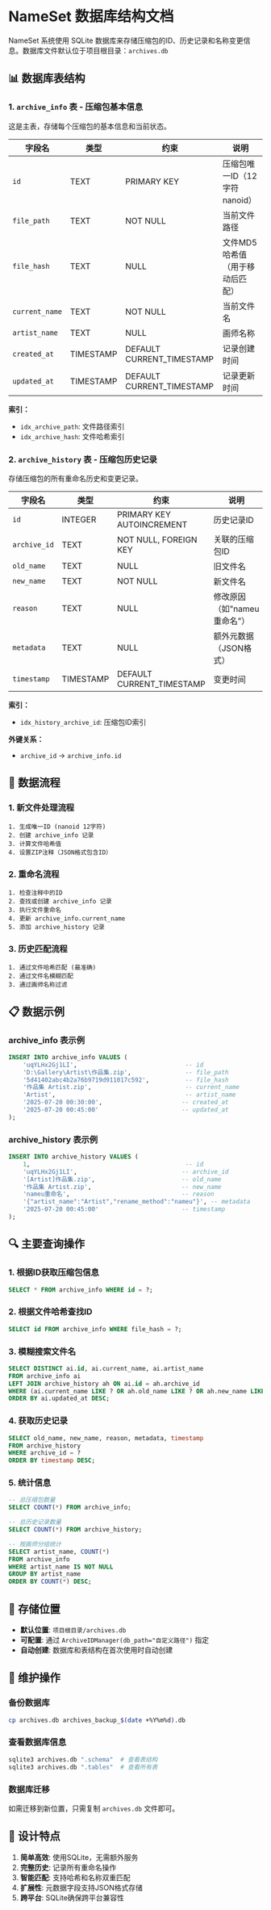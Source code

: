 # NameSet 数据库结构文档

NameSet 系统使用 SQLite 数据库来存储压缩包的ID、历史记录和名称变更信息。数据库文件默认位于项目根目录：`archives.db`

## 📊 数据库表结构

### 1. `archive_info` 表 - 压缩包基本信息

这是主表，存储每个压缩包的基本信息和当前状态。

| 字段名 | 类型 | 约束 | 说明 |
|--------|------|------|------|
| `id` | TEXT | PRIMARY KEY | 压缩包唯一ID（12字符nanoid） |
| `file_path` | TEXT | NOT NULL | 当前文件路径 |
| `file_hash` | TEXT | NULL | 文件MD5哈希值（用于移动后匹配） |
| `current_name` | TEXT | NOT NULL | 当前文件名 |
| `artist_name` | TEXT | NULL | 画师名称 |
| `created_at` | TIMESTAMP | DEFAULT CURRENT_TIMESTAMP | 记录创建时间 |
| `updated_at` | TIMESTAMP | DEFAULT CURRENT_TIMESTAMP | 记录更新时间 |

**索引：**
- `idx_archive_path`: 文件路径索引
- `idx_archive_hash`: 文件哈希索引

### 2. `archive_history` 表 - 压缩包历史记录

存储压缩包的所有重命名历史和变更记录。

| 字段名 | 类型 | 约束 | 说明 |
|--------|------|------|------|
| `id` | INTEGER | PRIMARY KEY AUTOINCREMENT | 历史记录ID |
| `archive_id` | TEXT | NOT NULL, FOREIGN KEY | 关联的压缩包ID |
| `old_name` | TEXT | NULL | 旧文件名 |
| `new_name` | TEXT | NOT NULL | 新文件名 |
| `reason` | TEXT | NULL | 修改原因（如"nameu重命名"） |
| `metadata` | TEXT | NULL | 额外元数据（JSON格式） |
| `timestamp` | TIMESTAMP | DEFAULT CURRENT_TIMESTAMP | 变更时间 |

**索引：**
- `idx_history_archive_id`: 压缩包ID索引

**外键关系：**
- `archive_id` → `archive_info.id`

## 🔄 数据流程

### 1. 新文件处理流程
```
1. 生成唯一ID (nanoid 12字符)
2. 创建 archive_info 记录
3. 计算文件哈希值
4. 设置ZIP注释（JSON格式包含ID）
```

### 2. 重命名流程
```
1. 检查注释中的ID
2. 查找或创建 archive_info 记录
3. 执行文件重命名
4. 更新 archive_info.current_name
5. 添加 archive_history 记录
```

### 3. 历史匹配流程
```
1. 通过文件哈希匹配 (最准确)
2. 通过文件名模糊匹配
3. 通过画师名称过滤
```

## 📋 数据示例

### archive_info 表示例
```sql
INSERT INTO archive_info VALUES (
    'uqYLHx2Gj1LI',                              -- id
    'D:\Gallery\Artist\作品集.zip',               -- file_path
    '5d41402abc4b2a76b9719d911017c592',          -- file_hash
    '作品集 Artist.zip',                          -- current_name
    'Artist',                                    -- artist_name
    '2025-07-20 00:30:00',                      -- created_at
    '2025-07-20 00:45:00'                       -- updated_at
);
```

### archive_history 表示例
```sql
INSERT INTO archive_history VALUES (
    1,                                           -- id
    'uqYLHx2Gj1LI',                             -- archive_id
    '[Artist]作品集.zip',                        -- old_name
    '作品集 Artist.zip',                         -- new_name
    'nameu重命名',                               -- reason
    '{"artist_name":"Artist","rename_method":"nameu"}', -- metadata
    '2025-07-20 00:45:00'                       -- timestamp
);
```

## 🔍 主要查询操作

### 1. 根据ID获取压缩包信息
```sql
SELECT * FROM archive_info WHERE id = ?;
```

### 2. 根据文件哈希查找ID
```sql
SELECT id FROM archive_info WHERE file_hash = ?;
```

### 3. 模糊搜索文件名
```sql
SELECT DISTINCT ai.id, ai.current_name, ai.artist_name 
FROM archive_info ai
LEFT JOIN archive_history ah ON ai.id = ah.archive_id
WHERE (ai.current_name LIKE ? OR ah.old_name LIKE ? OR ah.new_name LIKE ?)
ORDER BY ai.updated_at DESC;
```

### 4. 获取历史记录
```sql
SELECT old_name, new_name, reason, metadata, timestamp
FROM archive_history
WHERE archive_id = ?
ORDER BY timestamp DESC;
```

### 5. 统计信息
```sql
-- 总压缩包数量
SELECT COUNT(*) FROM archive_info;

-- 总历史记录数量
SELECT COUNT(*) FROM archive_history;

-- 按画师分组统计
SELECT artist_name, COUNT(*) 
FROM archive_info 
WHERE artist_name IS NOT NULL 
GROUP BY artist_name 
ORDER BY COUNT(*) DESC;
```

## 💾 存储位置

- **默认位置**: `项目根目录/archives.db`
- **可配置**: 通过 `ArchiveIDManager(db_path="自定义路径")` 指定
- **自动创建**: 数据库和表结构在首次使用时自动创建

## 🔧 维护操作

### 备份数据库
```bash
cp archives.db archives_backup_$(date +%Y%m%d).db
```

### 查看数据库信息
```bash
sqlite3 archives.db ".schema"  # 查看表结构
sqlite3 archives.db ".tables"  # 查看所有表
```

### 数据库迁移
如需迁移到新位置，只需复制 `archives.db` 文件即可。

## 🎯 设计特点

1. **简单高效**: 使用SQLite，无需额外服务
2. **完整历史**: 记录所有重命名操作
3. **智能匹配**: 支持哈希和名称双重匹配
4. **扩展性**: 元数据字段支持JSON格式存储
5. **跨平台**: SQLite确保跨平台兼容性
